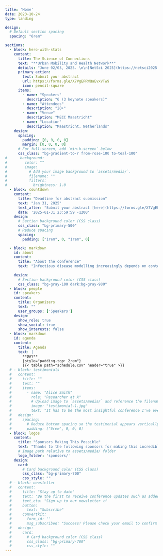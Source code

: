 ```yaml
---
title: 'Home'
date: 2023-10-24
type: landing

design:
  # Default section spacing
  spacing: "6rem"

sections:
  - block: hero-with-stats
    content:
      title: The Science of Connections
      text: "**Urban Mobility and Health Network**"
      details: "June 02/03, 2025. \n\n[NetSci 2025](https://netsci2025.github.io/)Maastricht, Netherlands"
      primary_action:
        text: Submit your abstract
        url: https://forms.gle/X7VgEFRWQaEvxVTw9
        icon: pencil-square
      items:
        - name: "Speakers"
          description: "6 (3 keynote speakers)"
        - name: "Attendees"
          description: "20+"
        - name: "Venue"
          description: "MECC Maastricht"
        - name: "Location"
          description: "Maastricht, Netherlands"
    design:
      spacing:
        padding: [0, 0, 0, 0]
        margin: [0, 0, 0, 0]
      # For full-screen, add `min-h-screen` below
      css_class: "bg-gradient-to-r from-rose-100 to-teal-100"
#      background:
#        color: ""
#        image:
#          # Add your image background to `assets/media/`.
#          filename: ""
#          filters:
#            brightness: 1.0
  - block: countdown
    content:
      title: "Deadline for abstract submission"
      text: "Jan 31, 2025"
      text_after: "Submit your abstract [here](https://forms.gle/X7VgEFRWQaEvxVTw9)"
      date: '2025-01-31 23:59:59 -1200'
    design:
      # Section background color (CSS class)
      css_class: "bg-primary-500"
      # Reduce spacing
      spacing:
        padding: ["1rem", 0, "1rem", 0]

  - block: markdown
    id: about
    content:
      title: "About the conference"
      text: "Infectious disease modelling increasingly depends on contact matrices and networks to capture the intricate dynamics of pathogen transmission. These tools provide critical insights into the “who-is-in-contact-with-whom” paradigm, enabling more precise simulations of close-contact infectious diseases. To achieve this, epidemiologists and public health researchers are keen to simulate mobility networks with high spatiotemporal granularity. \nIn a parallel universe, travel demand modelers and urban planners focus on simulating urban mobility patterns with social networks, albeit with distinct objectives. Their efforts primarily aim at ex-ante evaluations of transport interventions to optimize infrastructure and operational decisions. Recent advancements in integrating large-scale transit smart card data and cellular trace data with survey datasets offer unprecedented opportunities to create high-fidelity digital twins of complex urban systems. These advancements hold significant potential for informing infectious disease modelling by providing epidemiologists with mobility networks that can represent nitty-gritties of urban systems. \nThis workshop will serve as an interdisciplinary platform at the intersection of Urban Mobility, Health, and Network Science. By fostering collaboration between travel demand modelers, social network scientists, and epidemiologists, the workshop aims to start dialogue about leveraging digital twin developed by travel demand modellers in infectious disease models to support informed public health interventions in complex urban systems."
          
    design:
      # Section background color (CSS class)
      css_class: "bg-gray-100 dark:bg-gray-900"
  - block: people
    id: speakers
    content:
      title: Organizers
      text: ""
      user_groups: ['Speakers']
    design:
      show_role: true
      show_social: true
      show_interests: false
  - block: markdown
    id: agenda
    content:
      title: Agenda
      text: |
        **DAY**
        {style="padding-top: 2rem"}
        {{< table path="schedule.csv" header="true" >}}
  # - block: testimonials
  #   content:
  #     title: ""
  #     text: ""
  #     items:
  #       - name: "Alice Smith"
  #         role: "Researcher at X"
  #         # Upload image to `assets/media/` and reference the filename here
  #         image: "testimonial-1.jpg"
  #         text: "It has to be the most insightful conference I've ever attended!"
  #   design:
  #     spacing:
  #       # Reduce bottom spacing so the testimonial appears vertically centered between sections
  #       padding: ["6rem", 0, 0, 0]
  - block: logos
    content:
      title: "Sponsors Making This Possible"
      text: "Thanks to the following sponsors for making this incredible event possible!"
      # Image path relative to assets/media/ folder
      logo_folder: 'sponsors/'
    design:
      card:
        # Card background color (CSS class)
        css_class: "bg-primary-700"
        css_style: ""
  # - block: newsletter
  #   content:
  #     title: "Stay up to date"
  #     text: "Be the first to receive conference updates such as added speakers, deadlines, and ticket deals."
  #     text_cta: "Sign up to our newsletter 🔥"
  #     button:
  #       text: "Subscribe"
  #     convertkit:
  #       form_id: ''
  #       msg_subscribed: "Success! Please check your email to confirm your subscription."
  #   design:
  #     card:
  #       # Card background color (CSS class)
  #       css_class: "bg-primary-700"
  #       css_style: ""
---
```

